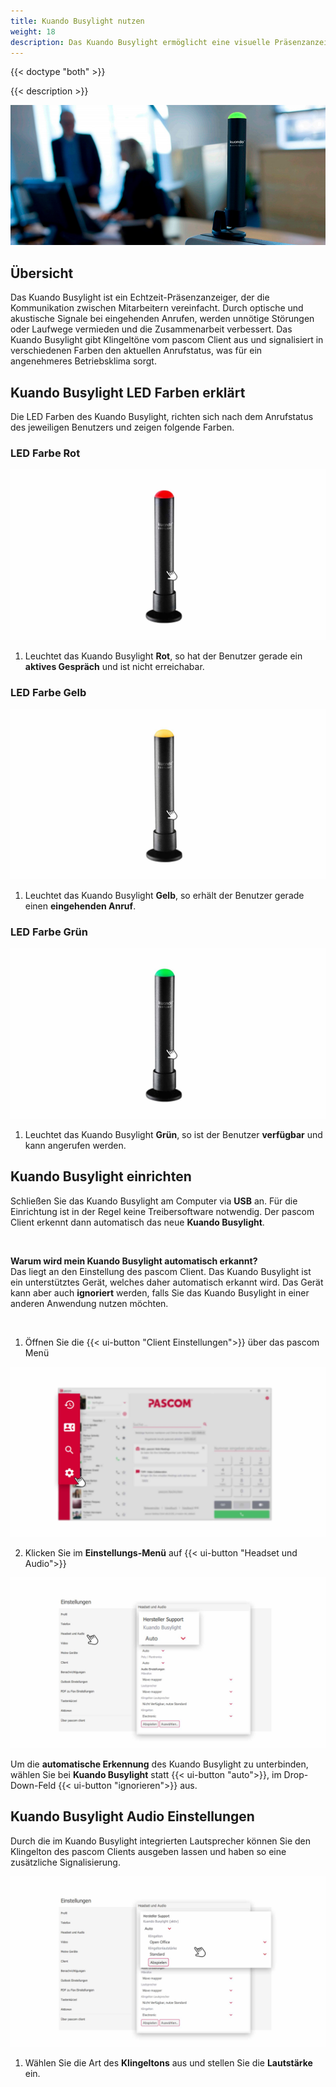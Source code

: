 ```yaml
---
title: Kuando Busylight nutzen
weight: 18
description: Das Kuando Busylight ermöglicht eine visuelle Präsenzanzeige in Verbindung mit dem pascom Client
---
```


{{< doctype "both" >}}
 
{{< description >}}


![Kuando Busylight](kuando-busylight-image.jpg)
</br>


## Übersicht


Das Kuando Busylight ist ein Echtzeit-Präsenzanzeiger, der die Kommunikation zwischen Mitarbeitern vereinfacht. Durch optische und akustische Signale bei eingehenden Anrufen, werden unnötige Störungen oder Laufwege vermieden und die Zusammenarbeit verbessert. Das Kuando Busylight gibt Klingeltöne vom pascom Client aus und signalisiert in verschiedenen Farben den aktuellen Anrufstatus, was für ein angenehmeres Betriebsklima sorgt.


## Kuando Busylight LED Farben erklärt

Die LED Farben des Kuando Busylight, richten sich nach dem Anrufstatus des jeweiligen Benutzers und zeigen folgende Farben.

### LED Farbe Rot

![Kuando Busylight LED Rot](kuando_busylight_red.jpg)
</br>

1. Leuchtet das Kuando Busylight **Rot**, so hat der Benutzer gerade ein **aktives Gespräch** und ist nicht erreichabar.

### LED Farbe Gelb

![Kuando Busylight LED Gelb](kuando_busylight_yellow.jpg)
</br>

1. Leuchtet das Kuando Busylight **Gelb**, so erhält der Benutzer gerade einen **eingehenden Anruf**.

### LED Farbe Grün

![Kuando Busylight LED Grün](kuando_busylight_green.jpg)
</br>

1. Leuchtet das Kuando Busylight **Grün**, so ist der Benutzer  **verfügbar** und kann angerufen werden.


## Kuando Busylight einrichten

Schließen Sie das Kuando Busylight am Computer via **USB** an. Für die Einrichtung ist in der Regel keine Treibersoftware notwendig. Der pascom Client erkennt dann automatisch das neue **Kuando Busylight**. 

<br />

**Warum wird mein Kuando Busylight automatisch erkannt?**  
Das liegt an den Einstellung des pascom Client. Das Kuando Busylight ist ein unterstütztes Gerät, welches daher automatisch erkannt wird. Das Gerät kann aber auch **ignoriert** werden, falls Sie das Kuando Busylight in einer anderen Anwendung nutzen möchten.

<br />

1. Öffnen Sie die {{< ui-button "Client Einstellungen">}} über das pascom Menü


![Client Einstellungen öffnen](open_clientsettings.jpg)
</br>

2. Klicken Sie im **Einstellungs-Menü** auf {{< ui-button "Headset und Audio">}}


![Kuando Busylight Einstellungen](kuando_busylight_setup.de.jpg)
</br>

Um die **automatische Erkennung** des Kuando Busylight zu unterbinden, wählen Sie bei **Kuando Busylight** statt {{< ui-button "auto">}}, im Drop-Down-Feld {{< ui-button "ignorieren">}} aus. 

## Kuando Busylight Audio Einstellungen

Durch die im Kuando Busylight integrierten Lautsprecher können Sie den Klingelton des pascom Clients ausgeben lassen und haben so eine zusätzliche Signalisierung.

![Kuando Busylight Audio Einstellungen](kuando_busylight_audio.de.jpg)
</br>

1. Wählen Sie die Art des **Klingeltons** aus und stellen Sie die **Lautstärke** ein.

<br />
